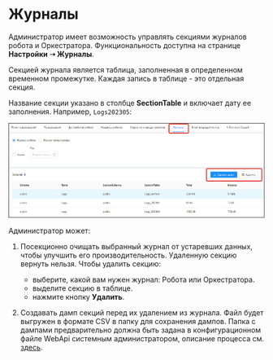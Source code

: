 # Журналы

Администратор имеет возможность управлять секциями журналов робота и Оркестратора. Функциональность доступна на странице **Настройки ➝ Журналы**.

Секцией журнала является таблица, заполненная в определенном временном промежутке. Каждая запись в таблице - это отдельная секция. 

Название секции указано в столбце **SectionTable** и включает дату ее заполнения. Например, `Logs202305`: 

![](../../orchestrator-new/resources/orchestrator-admin/journals-settings.png)

Администратор может:
1. Посекционно очищать выбранный журнал от устаревших данных, чтобы улучшить его производительность. Удаленную секцию вернуть нельзя. Чтобы удалить секцию:
   * выберите, какой вам нужен журнал: Робота или Оркестратора.
   * выделите секцию в таблице. 
   * нажмите кнопку **Удалить**. 

2. Создавать дамп секций перед их удалением из журнала. Файл будет выгружен в формате CSV в папку для сохранения дампов. Папка с дампами предварительно должна быть задана в конфигурационном файле WebApi системным администратором, описание процесса см. [здесь](https://docs.primo-rpa.ru/primo-rpa/orchestrator-new/fine-tuning/log-section-dump-folder).
